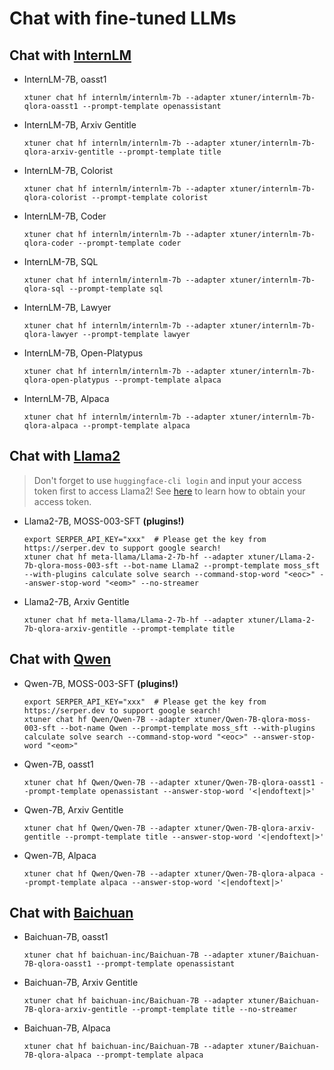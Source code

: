 # Chat with fine-tuned LLMs

## Chat with [InternLM](https://github.com/InternLM/InternLM)

- InternLM-7B, oasst1

  ```shell
  xtuner chat hf internlm/internlm-7b --adapter xtuner/internlm-7b-qlora-oasst1 --prompt-template openassistant
  ```

- InternLM-7B, Arxiv Gentitle

  ```shell
  xtuner chat hf internlm/internlm-7b --adapter xtuner/internlm-7b-qlora-arxiv-gentitle --prompt-template title
  ```

- InternLM-7B, Colorist

  ```shell
  xtuner chat hf internlm/internlm-7b --adapter xtuner/internlm-7b-qlora-colorist --prompt-template colorist
  ```

- InternLM-7B, Coder

  ```shell
  xtuner chat hf internlm/internlm-7b --adapter xtuner/internlm-7b-qlora-coder --prompt-template coder
  ```

- InternLM-7B, SQL

  ```shell
  xtuner chat hf internlm/internlm-7b --adapter xtuner/internlm-7b-qlora-sql --prompt-template sql
  ```

- InternLM-7B, Lawyer

  ```shell
  xtuner chat hf internlm/internlm-7b --adapter xtuner/internlm-7b-qlora-lawyer --prompt-template lawyer
  ```

- InternLM-7B, Open-Platypus

  ```shell
  xtuner chat hf internlm/internlm-7b --adapter xtuner/internlm-7b-qlora-open-platypus --prompt-template alpaca
  ```

- InternLM-7B, Alpaca

  ```shell
  xtuner chat hf internlm/internlm-7b --adapter xtuner/internlm-7b-qlora-alpaca --prompt-template alpaca
  ```


## Chat with [Llama2](https://github.com/facebookresearch/llama)

> Don't forget to use `huggingface-cli login` and input your access token first to access Llama2! See [here](https://huggingface.co/docs/hub/security-tokens#user-access-tokens) to learn how to obtain your access token.

- Llama2-7B, MOSS-003-SFT **(plugins!)**

  ```shell
  export SERPER_API_KEY="xxx"  # Please get the key from https://serper.dev to support google search!
  xtuner chat hf meta-llama/Llama-2-7b-hf --adapter xtuner/Llama-2-7b-qlora-moss-003-sft --bot-name Llama2 --prompt-template moss_sft --with-plugins calculate solve search --command-stop-word "<eoc>" --answer-stop-word "<eom>" --no-streamer
  ```

- Llama2-7B, Arxiv Gentitle

  ```shell
  xtuner chat hf meta-llama/Llama-2-7b-hf --adapter xtuner/Llama-2-7b-qlora-arxiv-gentitle --prompt-template title
  ```

## Chat with [Qwen](https://github.com/QwenLM)

- Qwen-7B, MOSS-003-SFT **(plugins!)**

  ```shell
  export SERPER_API_KEY="xxx"  # Please get the key from https://serper.dev to support google search!
  xtuner chat hf Qwen/Qwen-7B --adapter xtuner/Qwen-7B-qlora-moss-003-sft --bot-name Qwen --prompt-template moss_sft --with-plugins calculate solve search --command-stop-word "<eoc>" --answer-stop-word "<eom>"
  ```

- Qwen-7B, oasst1

  ```shell
  xtuner chat hf Qwen/Qwen-7B --adapter xtuner/Qwen-7B-qlora-oasst1 --prompt-template openassistant --answer-stop-word '<|endoftext|>'
  ```

- Qwen-7B, Arxiv Gentitle

  ```shell
  xtuner chat hf Qwen/Qwen-7B --adapter xtuner/Qwen-7B-qlora-arxiv-gentitle --prompt-template title --answer-stop-word '<|endoftext|>'
  ```

- Qwen-7B, Alpaca

  ```shell
  xtuner chat hf Qwen/Qwen-7B --adapter xtuner/Qwen-7B-qlora-alpaca --prompt-template alpaca --answer-stop-word '<|endoftext|>'
  ```

## Chat with [Baichuan](https://github.com/baichuan-inc)

- Baichuan-7B, oasst1

  ```shell
  xtuner chat hf baichuan-inc/Baichuan-7B --adapter xtuner/Baichuan-7B-qlora-oasst1 --prompt-template openassistant
  ```

- Baichuan-7B, Arxiv Gentitle

  ```shell
  xtuner chat hf baichuan-inc/Baichuan-7B --adapter xtuner/Baichuan-7B-qlora-arxiv-gentitle --prompt-template title --no-streamer
  ```

- Baichuan-7B, Alpaca

  ```shell
  xtuner chat hf baichuan-inc/Baichuan-7B --adapter xtuner/Baichuan-7B-qlora-alpaca --prompt-template alpaca
  ```
